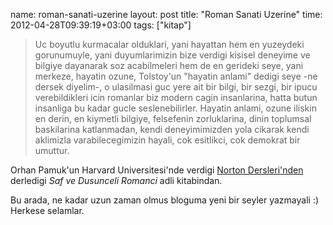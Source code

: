 name: roman-sanati-uzerine
layout: post
title: "Roman Sanati Uzerine"
time: 2012-04-28T09:39:19+03:00
tags: ["kitap"]

<blockquote>
Uc boyutlu kurmacalar olduklari, yani hayattan hem en yuzeydeki gorunumuyle, yani duyumlarimizin bize verdigi kisisel deneyime ve bilgiye dayanarak soz acabilmeleri hem de en gerideki seye, yani merkeze, hayatin ozune, Tolstoy'un "hayatin anlami" dedigi seye -ne dersek diyelim-, o ulasilmasi guc yere ait bir bilgi, bir sezgi, bir ipucu verebildikleri icin romanlar biz modern cagin insanlarina, hatta butun insanliga bu kadar gucle seslenebilirler. Hayatin anlami, ozune iliskin en derin, en kiymetli bilgiye, felsefenin zorluklarina, dinin toplumsal baskilarina katlanmadan, kendi deneyimimizden yola cikarak kendi aklimizla varabilecegimizin hayali, cok esitlikci, cok demokrat bir umuttur.
</blockquote>
<p>Orhan Pamuk'un Harvard Universitesi'nde verdigi <a href="http://en.wikipedia.org/wiki/Norton_Lectures">Norton Dersleri'nden</a> derledigi <i>Saf ve Dusunceli Romanci</i> adli kitabindan.</p>
<p>Bu arada, ne kadar uzun zaman olmus bloguma yeni bir seyler yazmayali :) Herkese selamlar.</p>

